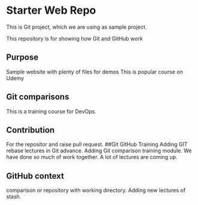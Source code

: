 # Starter Web Repo
This is Git project, which we are using as sample project.

This repository is for showing how Git and GitHub work

## Purpose

Sample website with plenty of files for demos
This is popular course on Udemy
## Git comparisons
This is a training course for DevOps.
## Contribution 
For the repositor and raise pull request.
##Git GitHub Training
Adding GIT rebase lectures in Git advance.
Adding Git comparison training  module.
We have done so much of work together.
A lot of lectures are coming up.
## GitHub context
comparison or repository with working directory.
Adding new lectures of stash.

